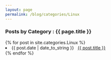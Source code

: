```yaml
---
layout: page
permalink: /blog/categories/Linux
---
```


<h3> Posts by Category : {{ page.title }} </h3>

<div class="card">
{% for post in site.categories.Linux %}
 <li class="category-posts"><span>{{ post.date | date_to_string }}</span> &nbsp; <a href="{{ post.url }}">{{ post.title }}</a></li>
{% endfor %}
</div>
